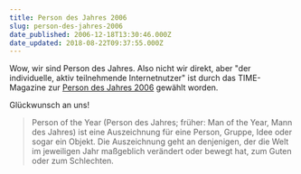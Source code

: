 ```yaml
---
title: Person des Jahres 2006
slug: person-des-jahres-2006
date_published: 2006-12-18T13:30:46.000Z
date_updated: 2018-08-22T09:37:55.000Z
---
```


Wow, wir sind Person des Jahres. Also nicht wir direkt, aber "der individuelle, aktiv teilnehmende Internetnutzer" ist durch das TIME-Magazine zur [Person des Jahres 2006](http://de.wikipedia.org/wiki/Person_of_the_Year) gewählt worden. 

Glückwunsch an uns!

> Person of the Year (Person des Jahres; früher: Man of the Year, Mann des Jahres) ist eine Auszeichnung für eine Person, Gruppe, Idee oder sogar ein Objekt. Die Auszeichnung geht an denjenigen, der die Welt im jeweiligen Jahr maßgeblich verändert oder bewegt hat, zum Guten oder zum Schlechten.
